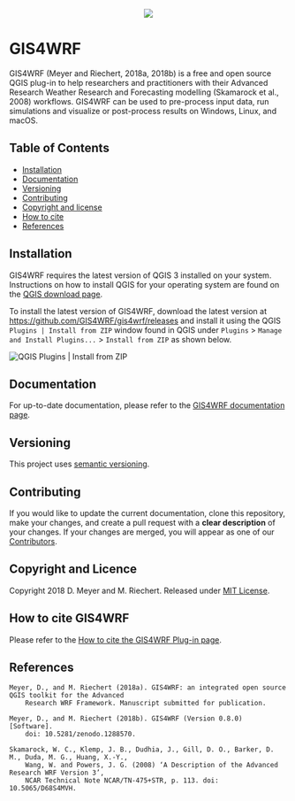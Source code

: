 <p align="center"><img src="https://github.com/GIS4WRF/gis4wrf-docs/blob/master/images/gis4wrf.png"></p>

# GIS4WRF
GIS4WRF (Meyer and Riechert, 2018a, 2018b) is a free and open source QGIS plug-in to help researchers and practitioners with their Advanced Research Weather Research and Forecasting modelling (Skamarock et al., 2008) workflows. GIS4WRF can be used to pre-process input data, run simulations and visualize or post-process results on Windows, Linux, and macOS.

## Table of Contents
- [Installation](#installation)
- [Documentation](#documentation)
- [Versioning](#versioning)
- [Contributing](#contributing)
- [Copyright and license](#copyright-and-licence)
- [How to cite](#how-to-cite)
- [References](#references)

## Installation
GIS4WRF requires the latest version of QGIS 3 installed on your system. Instructions on how to install QGIS for your operating system are found on the [QGIS download page](https://qgis.org/en/site/forusers/download.html). 

To install the latest version of GIS4WRF, download the latest version at https://github.com/GIS4WRF/gis4wrf/releases and install it using the QGIS `Plugins | Install from ZIP` window found in QGIS under `Plugins` > `Manage and Install Plugins...` > `Install from ZIP` as shown below.

![QGIS Plugins | Install from ZIP](https://github.com/GIS4WRF/gis4wrf-docs/blob/master/images/qgis_plugins_install_from_zip.png)

## Documentation
For up-to-date documentation, please refer to the [GIS4WRF documentation page](https://github.com/GIS4WRF/gis4wrf-docs).

## Versioning

This project uses [semantic versioning](https://semver.org/).

## Contributing
If you would like to update the current documentation, clone this repository, make your changes, and create a pull request with a **clear description** of your changes. If your changes are merged, you will appear as one of our [Contributors](https://github.com/GIS4WRF/gis4wrf/graphs/contributors).

## Copyright and Licence
Copyright 2018 D. Meyer and M. Riechert.
Released under [MIT License](LICENSE.txt).

## How to cite GIS4WRF
Please refer to the [How to cite the GIS4WRF Plug-in page](https://doi.org/10.5281/zenodo.1288570).

## References

```
Meyer, D., and M. Riechert (2018a). GIS4WRF: an integrated open source QGIS toolkit for the Advanced 
    Research WRF Framework. Manuscript submitted for publication.

Meyer, D., and M. Riechert (2018b). GIS4WRF (Version 0.8.0) [Software].
    doi: 10.5281/zenodo.1288570.

Skamarock, W. C., Klemp, J. B., Dudhia, J., Gill, D. O., Barker, D. M., Duda, M. G., Huang, X.-Y.,
    Wang, W. and Powers, J. G. (2008) ‘A Description of the Advanced Research WRF Version 3’,
    NCAR Technical Note NCAR/TN-475+STR, p. 113. doi: 10.5065/D68S4MVH.
```